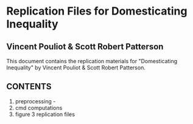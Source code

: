 # Replication Files for Domesticating Inequality
## Vincent Pouliot & Scott Robert Patterson 


This document contains the replication materials for "Domesticating Inequality" by Vincent Pouliot & Scott Robert Patterson. 

## CONTENTS
1) preprocessing - 
2) cmd computations
3) figure 3 replication files 
